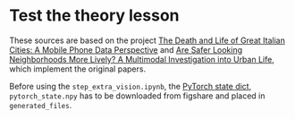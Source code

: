 # Test the theory lesson

These sources are based on the project [The Death and Life of Great Italian Cities: A Mobile Phone Data Perspective](https://github.com/denadai2/jacobs_urban_planning) and [Are Safer Looking Neighborhoods More Lively? A Multimodal Investigation into Urban Life](https://github.com/denadai2/google_street_view_deep_neural), which implement the original papers.

Before using the `step_extra_vision.ipynb`, the [PyTorch state dict](https://doi.org/10.6084/m9.figshare.6131156), `pytorch_state.npy` has to be downloaded from figshare and placed in `generated_files`.